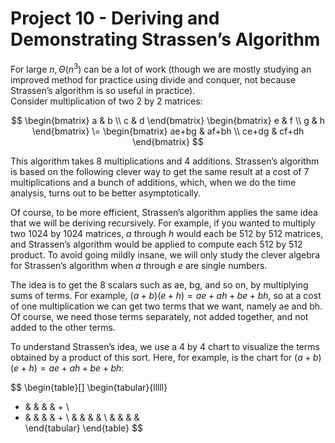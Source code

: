 # Project 10 - Deriving and Demonstrating Strassen’s Algorithm  

For large $n, \Theta(n^{3})$ can be a lot of work (though we are mostly studying an improved method for practice using divide and conquer, not because Strassen’s algorithm is so useful in practice).  
Consider multiplication of two 2 by 2 matrices:  

$$
\begin{bmatrix}
a & b \\
c & d
\end{bmatrix}
\begin{bmatrix}
e & f \\
g & h
\end{bmatrix}
\=
\begin{bmatrix}
ae+bg & af+bh \\
ce+dg & cf+dh
\end{bmatrix}
$$ 

This algorithm takes 8 multiplications and 4 additions. Strassen’s algorithm is based on the following clever way to get the same result at a cost of 7 multiplications and a bunch of additions, which, when we do the time analysis, turns out to be better asymptotically.  

Of course, to be more efficient, Strassen’s algorithm applies the same idea that we will be deriving recursively. For example, if you wanted to multiply two 1024 by 1024 matrices, $a$ through $h$ would each be 512 by 512 matrices, and Strassen’s algorithm would be applied to compute each 512 by 512 product. To avoid going mildly insane, we will only study the clever algebra for Strassen’s algorithm when $a$ through $e$ are single numbers.  

The idea is to get the 8 scalars such as ae, bg, and so on, by multiplying sums of terms. For example, $(a + b)(e + h) = ae + ah + be + bh$, so at a cost of one multiplication we can get two terms that we want, namely ae and bh. Of course, we need those terms separately, not added together, and not added to the other terms.  

To understand Strassen’s idea, we use a 4 by 4 chart to visualize the terms obtained by a product of this sort. Here, for example, is the chart for $(a+b)(e+h) = ae+ah+be+bh$:  

$$
\begin{table}[]
\begin{tabular}{lllll}
+ &  &  &  & + \\
+ &  &  &  & + \\
  &  &  &  &   \\
  &  &  &  &  
\end{tabular}
\end{table}
$$
